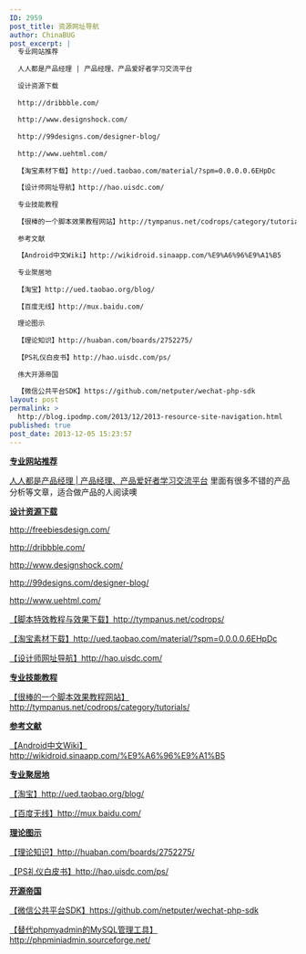 ```yaml
---
ID: 2959
post_title: 资源网址导航
author: ChinaBUG
post_excerpt: |
  专业网站推荐
  
  人人都是产品经理 | 产品经理、产品爱好者学习交流平台
  
  设计资源下载
  
  http://dribbble.com/
  
  http://www.designshock.com/
  
  http://99designs.com/designer-blog/
  
  http://www.uehtml.com/
  
  【淘宝素材下载】http://ued.taobao.com/material/?spm=0.0.0.0.6EHpDc
  
  【设计师网址导航】http://hao.uisdc.com/
  
  专业技能教程
  
  【很棒的一个脚本效果教程网站】http://tympanus.net/codrops/category/tutorials/
  
  参考文献
  
  【Android中文Wiki】http://wikidroid.sinaapp.com/%E9%A6%96%E9%A1%B5
  
  专业聚居地
  
  【淘宝】http://ued.taobao.org/blog/
  
  【百度无线】http://mux.baidu.com/
  
  理论图示
  
  【理论知识】http://huaban.com/boards/2752275/
  
  【PS礼仪白皮书】http://hao.uisdc.com/ps/
  
  伟大开源帝国
  
  【微信公共平台SDK】https://github.com/netputer/wechat-php-sdk
layout: post
permalink: >
  http://blog.ipodmp.com/2013/12/2013-resource-site-navigation.html
published: true
post_date: 2013-12-05 15:23:57
---
```

<span style="text-decoration: underline;"><strong>专业网站推荐</strong></span>

<a href="http://www.woshipm.com/">人人都是产品经理 | 产品经理、产品爱好者学习交流平台</a>
里面有很多不错的产品分析等文章，适合做产品的人阅读噢

<span style="text-decoration: underline;"><strong>设计资源下载</strong></span>

<a href="http://freebiesdesign.com/">http://freebiesdesign.com/</a>

<a href="http://dribbble.com/">http://dribbble.com/</a>

<a href="http://www.designshock.com/">http://www.designshock.com/</a>

<a href="http://99designs.com/designer-blog/">http://99designs.com/designer-blog/</a>

<a href="http://www.uehtml.com/">http://www.uehtml.com/</a>

<a href="http://tympanus.net/codrops/">【脚本特效教程与效果下载】http://tympanus.net/codrops/</a>

<a href="http://ued.taobao.com/material/?spm=0.0.0.0.6EHpDc">【淘宝素材下载】http://ued.taobao.com/material/?spm=0.0.0.0.6EHpDc</a>

<a href="http://hao.uisdc.com/">【设计师网址导航】http://hao.uisdc.com/</a>

<span style="text-decoration: underline;"><strong>专业技能教程</strong></span>

<a href="http://tympanus.net/codrops/category/tutorials/">【很棒的一个脚本效果教程网站】http://tympanus.net/codrops/category/tutorials/</a>

<span style="text-decoration: underline;"><strong>参考文献</strong></span>

<a href="http://wikidroid.sinaapp.com/%E9%A6%96%E9%A1%B5">【Android中文Wiki】http://wikidroid.sinaapp.com/%E9%A6%96%E9%A1%B5</a>

<span style="text-decoration: underline;"><strong>专业聚居地</strong></span>

<a href="http://ued.taobao.org/blog/">【淘宝】http://ued.taobao.org/blog/</a>

<a href="http://mux.baidu.com/">【百度无线】http://mux.baidu.com/</a>

<span style="text-decoration: underline;"><strong>理论图示</strong></span>

<a href="http://huaban.com/boards/2752275/">【理论知识】http://huaban.com/boards/2752275/</a>

<a href="http://hao.uisdc.com/ps/">【PS礼仪白皮书】http://hao.uisdc.com/ps/</a>

<span style="text-decoration: underline;"><strong>开源帝国</strong></span>

<a href="https://github.com/netputer/wechat-php-sdk">【微信公共平台SDK】https://github.com/netputer/wechat-php-sdk</a>

<a href="http://phpminiadmin.sourceforge.net/">【替代phpmyadmin的MySQL管理工具】http://phpminiadmin.sourceforge.net/</a>

&nbsp;